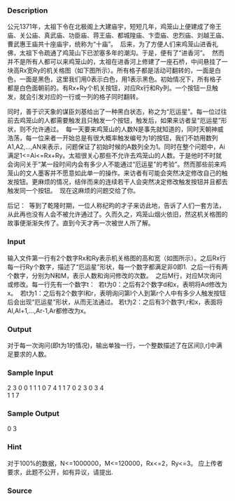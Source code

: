 
### Description
公元1371年，太祖下令在北极阁上大建庙宇，短短几年，鸡笼山上便建成了帝王庙、关公庙、真武庙、功臣庙、蒋王庙、都城隍庙、卞壶庙、忠烈庙、刘越王庙、曹武惠王庙共十座庙宇，统称为“十庙”。 
后来，为了方便人们来鸡笼山进香礼佛，太祖下令疏通了鸡笼山下已淤塞多年的潮沟。于是，便有了“进香河”。 
然而并不是所有人都可以来鸡笼山的，太祖在进香河上修建了一座石桥，中间悬挂了一块高Rx宽Ry的机关格图（如下图所示）。所有格子都是活动可翻转的，一面是白色，一面是黑色，这里我们用0表示白色，用1表示黑色。初始情况下，所有格子都是白色面朝前的。有Rx+Ry个机关按钮，对应Rx行和Ry列。一个按钮一旦触发，就会引发对应的一行或一列的格子同时翻转。 

同时，善于识天象的谋臣刘基给出了一种黑白状态，称之为“厄运星”。每一位过往前去鸡笼山的人都需要触发且只触发一个按钮，触发后，如果来访者呈“厄运星”形状，则不允许通过。 
每一天要来鸡笼山的人数N是事先就知道的，同时天朝神威浩荡，每一位来者一开始总是有很大概率触发编号为1的按钮，我们不妨用数列A1,A2,…,AN来表示，问题保证了初始时候的A数列全为1。同时在整个问题中，Ai满足1<=Ai<=Rx+Ry。太祖很关心那些不允许去鸡笼山的人数。于是他时不时就会询问关于“某一段时间内会有多少人不能通过“厄运星”的考验”。然而那些前来鸡笼山的文人墨客并不愿意如此单一的操作。来访者有可能会突然决定修改自己的触发按钮。更麻烦的情况，结伴而来的连续若干人会突然决定修改触发按钮并且都去触发同一个按钮。 
现在这麻烦的问题交给了你。 

后记： 
等到了乾隆时期，一位人称纪昀的才子来访此地，告诉了人们一套方法，从此再也没有人会不被允许通过了。久而久之，鸡笼山烟火依旧，然这机关格图的故事便渐渐失传了。直到今天才再一次被世人所了解。 


### Input
输入文件第一行有2个数字Rx和Ry表示机关格图的高和宽（如图所示）。之后Rx行每一行Ry个数字，描述了“厄运星”形状，每一个数字都满足非0即1. 
之后一行有两个数字，分别为N和M，表示人数和询问修改的次数。 
之后M行，对应M次询问或修改。每一行先有一个数字t： 
若t为0：之后有2个数字d和x，表明将Ad修改为x。 
若t为1：之后有2个数字l和r，表明询问第l个人到第r个人中有多少人触发按钮后会出现“厄运星”形状，从而无法通过。
若t为2：之后有3个数字l,r和x，表面将Al,Al+1,…,Ar-1,Ar都修改为x。 


### Output
对于每一次询问(即t为1的情况)，输出单独一行，一个整数描述了在区间[l,r]中满足要求的人数。 


### Sample Input
2 3 
0 0 1 
1 1 0 
7 4 
1 1 7 
0 2 3 
0 3 4	
1 1 7 
### Sample Output
0 
3 
### Hint
对于100%的数据，N<=1000000，M<=120000，Rx<=2，Ry<=3。
应上传者要求，此题不公开，如有异议，请提出.

### Source
